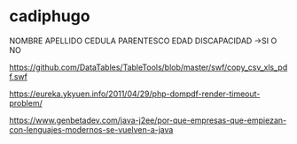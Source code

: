 # cadiphugo
 NOMBRE APELLIDO
 CEDULA
 PARENTESCO
 EDAD
 DISCAPACIDAD ->SI O NO


https://github.com/DataTables/TableTools/blob/master/swf/copy_csv_xls_pdf.swf

https://eureka.ykyuen.info/2011/04/29/php-dompdf-render-timeout-problem/

https://www.genbetadev.com/java-j2ee/por-que-empresas-que-empiezan-con-lenguajes-modernos-se-vuelven-a-java